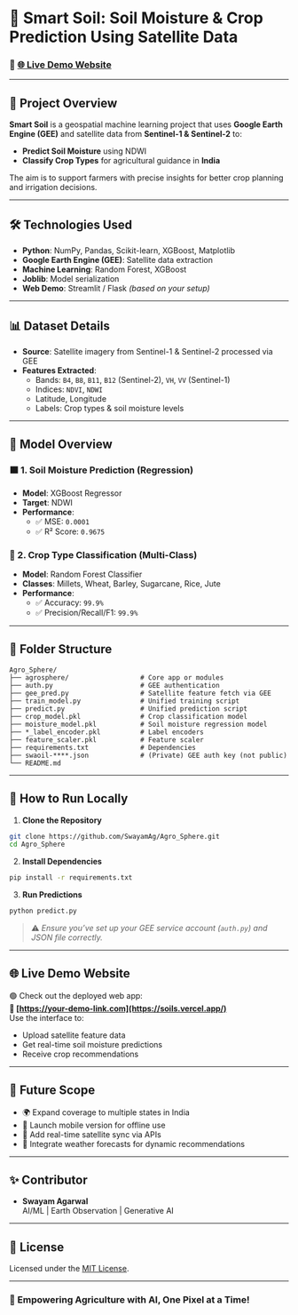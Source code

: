 # 🌾 Smart Soil: Soil Moisture & Crop Prediction Using Satellite Data

### 🔗 [🌐 Live Demo Website](https://soils.vercel.app/)  

---

## 📌 Project Overview  
**Smart Soil** is a geospatial machine learning project that uses **Google Earth Engine (GEE)** and satellite data from **Sentinel-1 & Sentinel-2** to:  
- **Predict Soil Moisture** using NDWI  
- **Classify Crop Types** for agricultural guidance in **India**

The aim is to support farmers with precise insights for better crop planning and irrigation decisions.

---

## 🛠️ Technologies Used
- **Python**: NumPy, Pandas, Scikit-learn, XGBoost, Matplotlib
- **Google Earth Engine (GEE)**: Satellite data extraction
- **Machine Learning**: Random Forest, XGBoost
- **Joblib**: Model serialization
- **Web Demo**: Streamlit / Flask _(based on your setup)_

---

## 📊 Dataset Details
- **Source**: Satellite imagery from Sentinel-1 & Sentinel-2 processed via GEE  
- **Features Extracted**:
  - Bands: `B4`, `B8`, `B11`, `B12` (Sentinel-2), `VH`, `VV` (Sentinel-1)
  - Indices: `NDVI`, `NDWI`
  - Latitude, Longitude
  - Labels: Crop types & soil moisture levels

---

## 🧠 Model Overview

### 🟫 1. Soil Moisture Prediction (Regression)
- **Model**: XGBoost Regressor  
- **Target**: NDWI  
- **Performance**:
  - ✅ MSE: `0.0001`
  - ✅ R² Score: `0.9675`

### 🌾 2. Crop Type Classification (Multi-Class)
- **Model**: Random Forest Classifier  
- **Classes**: Millets, Wheat, Barley, Sugarcane, Rice, Jute  
- **Performance**:
  - ✅ Accuracy: `99.9%`
  - ✅ Precision/Recall/F1: `99.9%`

---

## 📁 Folder Structure
```
Agro_Sphere/
├── agrosphere/                  # Core app or modules
├── auth.py                      # GEE authentication
├── gee_pred.py                  # Satellite feature fetch via GEE
├── train_model.py               # Unified training script
├── predict.py                   # Unified prediction script
├── crop_model.pkl               # Crop classification model
├── moisture_model.pkl           # Soil moisture regression model
├── *_label_encoder.pkl          # Label encoders
├── feature_scaler.pkl           # Feature scaler
├── requirements.txt             # Dependencies
├── swaoil-****.json             # (Private) GEE auth key (not public)
└── README.md
```

---

## 🚀 How to Run Locally

1. **Clone the Repository**
```bash
git clone https://github.com/SwayamAg/Agro_Sphere.git
cd Agro_Sphere
```

2. **Install Dependencies**
```bash
pip install -r requirements.txt
```

3. **Run Predictions**
```bash
python predict.py
```

> ⚠️ _Ensure you’ve set up your GEE service account (`auth.py`) and JSON file correctly._

---

## 🌐 Live Demo Website

🟢 Check out the deployed web app:  
**🔗 [https://your-demo-link.com](https://soils.vercel.app/)**  
Use the interface to:
- Upload satellite feature data
- Get real-time soil moisture predictions
- Receive crop recommendations

---

## 🔮 Future Scope
- 🌍 Expand coverage to multiple states in India  
- 📲 Launch mobile version for offline use  
- 📡 Add real-time satellite sync via APIs  
- 🧠 Integrate weather forecasts for dynamic recommendations

---

## ✨ Contributor
- **Swayam Agarwal**  
  AI/ML | Earth Observation | Generative AI

---

## 📄 License
Licensed under the [MIT License](LICENSE).

---

### 🌱 Empowering Agriculture with AI, One Pixel at a Time!
